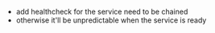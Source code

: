 - add healthcheck for the service need to be chained
- otherwise it'll be unpredictable when the service is ready